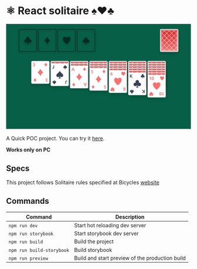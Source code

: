 # ⚛️ React solitaire ♠️♥️♣️

![Screenshot](./doc/img/screenshot.png)

A Quick POC project. You can try it [here](https://mscule.github.io/react-solitaire/).

**Works only on PC**

## Specs

This project follows Solitaire rules specified at Bicycles [website](https://bicyclecards.com/how-to-play/solitaire)

## Commands

| Command                   | Description                                     |
| ------------------------- | ----------------------------------------------- |
| `npm run dev`             | Start hot reloading dev server                  |
| `npm run storybook`       | Start storybook dev server                      |
| `npm run build`           | Build the project                               |
| `npm run build-storybook` | Build storybook                                 |
| `npm run preview`         | Build and start preview of the production build |
